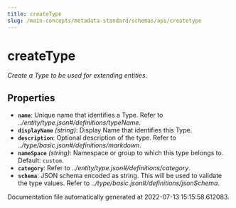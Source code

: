 ```yaml
---
title: createType
slug: /main-concepts/metadata-standard/schemas/api/createtype
---
```


# createType

*Create a Type to be used for extending entities.*

## Properties

- **`name`**: Unique name that identifies a Type. Refer to *../entity/type.json#/definitions/typeName*.
- **`displayName`** *(string)*: Display Name that identifies this Type.
- **`description`**: Optional description of the type. Refer to *../type/basic.json#/definitions/markdown*.
- **`nameSpace`** *(string)*: Namespace or group to which this type belongs to. Default: `custom`.
- **`category`**: Refer to *../entity/type.json#/definitions/category*.
- **`schema`**: JSON schema encoded as string. This will be used to validate the type values. Refer to *../type/basic.json#/definitions/jsonSchema*.


Documentation file automatically generated at 2022-07-13 15:15:58.612083.
